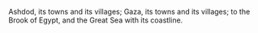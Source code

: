 Ashdod, its towns and its villages; Gaza, its towns and its villages; to the Brook of Egypt, and the Great Sea with its coastline.
